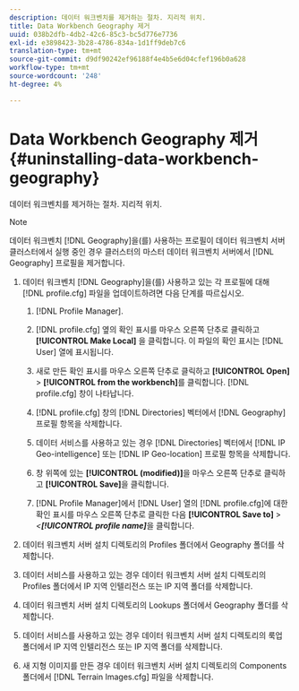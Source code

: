 ```yaml
---
description: 데이터 워크벤치를 제거하는 절차. 지리적 위치.
title: Data Workbench Geography 제거
uuid: 038b2dfb-4db2-42c6-85c3-bc5d776e7736
exl-id: e3898423-3b28-4786-834a-1d1ff9deb7c6
translation-type: tm+mt
source-git-commit: d9df90242ef96188f4e4b5e6d04cfef196b0a628
workflow-type: tm+mt
source-wordcount: '248'
ht-degree: 4%

---
```


# Data Workbench Geography 제거{#uninstalling-data-workbench-geography}

데이터 워크벤치를 제거하는 절차. 지리적 위치.

>[!NOTE]
>
>데이터 워크벤치 [!DNL Geography]을(를) 사용하는 프로필이 데이터 워크벤치 서버 클러스터에서 실행 중인 경우 클러스터의 마스터 데이터 워크벤치 서버에서 [!DNL Geography] 프로필을 제거합니다.

1. 데이터 워크벤치 [!DNL Geography]을(를) 사용하고 있는 각 프로필에 대해 [!DNL profile.cfg] 파일을 업데이트하려면 다음 단계를 따르십시오.

   1.  [!DNL Profile Manager].
   1. [!DNL profile.cfg] 옆의 확인 표시를 마우스 오른쪽 단추로 클릭하고 **[!UICONTROL Make Local]** 을 클릭합니다. 이 파일의 확인 표시는 [!DNL User] 열에 표시됩니다.

   1. 새로 만든 확인 표시를 마우스 오른쪽 단추로 클릭하고 **[!UICONTROL Open]** > **[!UICONTROL from the workbench]**&#x200B;를 클릭합니다. [!DNL profile.cfg] 창이 나타납니다.

   1. [!DNL profile.cfg] 창의 [!DNL Directories] 벡터에서 [!DNL Geography] 프로필 항목을 삭제합니다.

   1. 데이터 서비스를 사용하고 있는 경우 [!DNL Directories] 벡터에서 [!DNL IP Geo-intelligence] 또는 [!DNL IP Geo-location] 프로필 항목을 삭제합니다.

   1. 창 위쪽에 있는 **[!UICONTROL (modified)]**&#x200B;을 마우스 오른쪽 단추로 클릭하고 **[!UICONTROL Save]**&#x200B;을 클릭합니다.

   1. [!DNL Profile Manager]에서 [!DNL User] 열의 [!DNL profile.cfg]에 대한 확인 표시를 마우스 오른쪽 단추로 클릭한 다음 **[!UICONTROL Save to]** > *&lt;**[!UICONTROL profile name]***&#x200B;을 클릭합니다.

1. 데이터 워크벤치 서버 설치 디렉토리의 Profiles 폴더에서 Geography 폴더를 삭제합니다.
1. 데이터 서비스를 사용하고 있는 경우 데이터 워크벤치 서버 설치 디렉토리의 Profiles 폴더에서 IP 지역 인텔리전스 또는 IP 지역 폴더를 삭제합니다.
1. 데이터 워크벤치 서버 설치 디렉토리의 Lookups 폴더에서 Geography 폴더를 삭제합니다.
1. 데이터 서비스를 사용하고 있는 경우 데이터 워크벤치 서버 설치 디렉토리의 룩업 폴더에서 IP 지역 인텔리전스 또는 IP 지역 폴더를 삭제합니다.
1. 새 지형 이미지를 만든 경우 데이터 워크벤치 서버 설치 디렉토리의 Components 폴더에서 [!DNL Terrain Images.cfg] 파일을 삭제합니다.
